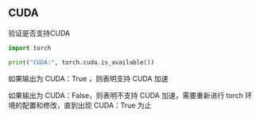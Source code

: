 ## CUDA

验证是否支持CUDA

```Python
import torch

print("CUDA:", torch.cuda.is_available())
```

如果输出为 CUDA：True ，则表明支持 CUDA 加速

如果输出为 CUDA：False，则表明不支持 CUDA 加速，需要重新进行 torch 环境的配置和修改，直到出现 CUDA：True 为止